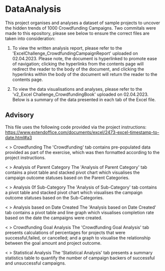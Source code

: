 # DataAnalysis
  This project organises and analyses a dataset of sample projects to uncover the hidden trends of 1000 Crowdfunding Campaigns. Two commitals were made to this epository, please see below to ensure the correct files are taken into consideration:
  
  1. To view the written analysis report, please refer to the 'ExcelChallenge_CrowdfundingCampaignReport' uploaded on 02.04.2023. 
  Please note, the document is hyperlinked to promote ease of navigation; clicking the hyperlinks from the contents page will redirect the reader to the body of the document, and clicking the hyperlinks within the body of the document will return the reader to the contents page. 
  
  2. To view the data visualisations and analyses, please refer to the 'v2_Excel Challenge_CrowdfundingBook' uploaded on 02.04.2023. Below is a summary of the data presented in each tab of the Excel file. 
  

## Advisory
  This file uses the following code provided via the project instructions: https://www.extendoffice.com/documents/excel/2473-excel-timestamp-to-date.html#a3

< > Crowdfunding 
  The 'Crowdfunding' tab contains pre-populated data provided as part of the exercise, which was then formatted according to the project instructions. 

< > Analysis of Parent Category
  The 'Analysis of Parent Category' tab contains a pivot table and stacked pivot chart which visualises the campaign outcome statuses based on the Parent Categories.

< > Analysis 0f Sub-Category
  The 'Analysis of Sub-Category' tab contains a pivot table and stacked pivot chart which visualises the campaign outcome statuses based on the Sub-Categories.

< > Analysis based on Date Created
  The 'Analysis based on Date Created' tab contains a pivot table and line graph which visualises completion rate based on the date the campaigns were created.

< > Crowdfunding Goal Analysis
  The 'Crowdfunding Goal Analysis' tab presents calculations of percentages for projects that were successful,failed, or cancelled; and a graph to visualise the relationship between the goal amount and project outcome.
  
< > Statistical Analysis
The 'Statistical Analysis' tab presents a summary statistics table to quantify the number of campaign backers of successful and unsuccessful campaigns.
